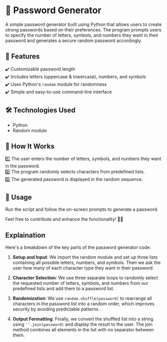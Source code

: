 # 🔐 Password Generator  

A simple password generator built using Python that allows users to create strong passwords based on their preferences. The program prompts users to specify the number of letters, symbols, and numbers they want in their password and generates a secure random password accordingly.  

## 🚀 Features  
✔️ Customizable password length  
✔️ Includes letters (uppercase & lowercase), numbers, and symbols  
✔️ Uses Python's `random` module for randomness  
✔️ Simple and easy-to-use command-line interface  

## 🛠️ Technologies Used  
- Python  
- Random module  

## 🎯 How It Works  
1️⃣ The user enters the number of letters, symbols, and numbers they want in the password.  
2️⃣ The program randomly selects characters from predefined lists.  
3️⃣ The generated password is displayed in the random sequence. 

## 📌 Usage  
Run the script and follow the on-screen prompts to generate a password.  

Feel free to contribute and enhance the functionality! 🚀💡  

## Explaination
Here's a breakdown of the key parts of the password generator code:

1. **Setup and Input**: We import the random module and set up three lists containing all possible letters, numbers, and symbols. Then we ask the user how many of each character type they want in their password.

2. **Character Selection**: We use three separate loops to randomly select the requested number of letters, symbols, and numbers from our predefined lists and add them to a password list.

3. **Randomization**: We use `random.shuffle(password)` to rearrange all characters in the password list into a random order, which improves security by avoiding predictable patterns.

4. **Output Formatting**: Finally, we convert the shuffled list into a string using `''.join(password)` and display the result to the user. The join method combines all elements in the list with no separator between them.
